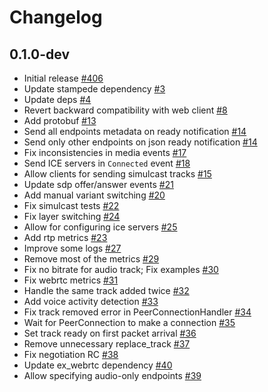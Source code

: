 # Changelog

## 0.1.0-dev

- Initial release [#406](https://github.com/fishjam-dev/membrane_rtc_engine/pull/406)
- Update stampede dependency [#3](https://github.com/fishjam-cloud/membrane_rtc_engine/pull/3)
- Update deps [#4](https://github.com/fishjam-cloud/membrane_rtc_engine/pull/5)
- Revert backward compatibility with web client [#8](https://github.com/fishjam-cloud/membrane_rtc_engine/pull/8)
- Add protobuf [#13](https://github.com/fishjam-cloud/membrane_rtc_engine/pull/13)
- Send all endpoints metadata on ready notification [#14](https://github.com/fishjam-cloud/membrane_rtc_engine/pull/14)
- Send only other endpoints on json ready notification [#14](https://github.com/fishjam-cloud/membrane_rtc_engine/pull/16)
- Fix inconsistencies in media events [#17](https://github.com/fishjam-cloud/membrane_rtc_engine/pull/17)
- Send ICE servers in `Connected` event [#18](https://github.com/fishjam-cloud/membrane_rtc_engine/pull/18)
- Allow clients for sending simulcast tracks [#15](https://github.com/fishjam-cloud/membrane_rtc_engine/pull/15)
- Update sdp offer/answer events [#21](https://github.com/fishjam-cloud/membrane_rtc_engine/pull/21)
- Add manual variant switching [#20](https://github.com/fishjam-cloud/membrane_rtc_engine/pull/20)
- Fix simulcast tests [#22](https://github.com/fishjam-cloud/membrane_rtc_engine/pull/22)
- Fix layer switching [#24](https://github.com/fishjam-cloud/membrane_rtc_engine/pull/24)
- Allow for configuring ice servers [#25](https://github.com/fishjam-cloud/membrane_rtc_engine/pull/25)
- Add rtp metrics [#23](https://github.com/fishjam-cloud/membrane_rtc_engine/pull/23)
- Improve some logs [#27](https://github.com/fishjam-cloud/membrane_rtc_engine/pull/27)
- Remove most of the metrics [#29](https://github.com/fishjam-cloud/membrane_rtc_engine/pull/29)
- Fix no bitrate for audio track; Fix examples [#30](https://github.com/fishjam-cloud/membrane_rtc_engine/pull/30)
- Fix webrtc metrics [#31](https://github.com/fishjam-cloud/membrane_rtc_engine/pull/31)
- Handle the same track added twice [#32](https://github.com/fishjam-cloud/membrane_rtc_engine/pull/32)
- Add voice activity detection [#33](https://github.com/fishjam-cloud/membrane_rtc_engine/pull/33)
- Fix track removed error in PeerConnectionHandler [#34](https://github.com/fishjam-cloud/membrane_rtc_engine/pull/34)
- Wait for PeerConnection to make a connection [#35](https://github.com/fishjam-cloud/membrane_rtc_engine/pull/35)
- Set track ready on first packet arrival [#36](https://github.com/fishjam-cloud/membrane_rtc_engine/pull/36)
- Remove unnecessary replace_track [#37](https://github.com/fishjam-cloud/membrane_rtc_engine/pull/37)
- Fix negotiation RC [#38](https://github.com/fishjam-cloud/membrane_rtc_engine/pull/38)
- Update ex_webrtc dependency [#40](https://github.com/fishjam-cloud/membrane_rtc_engine/pull/40)
- Allow specifying audio-only endpoints [#39](https://github.com/fishjam-cloud/membrane_rtc_engine/pull/39)
